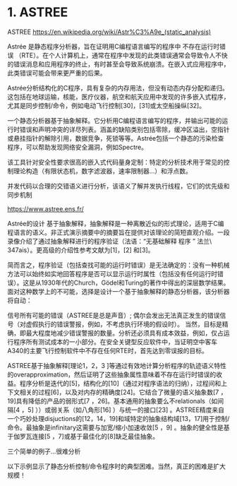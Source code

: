 # 1. ASTREE


ASTREE
https://en.wikipedia.org/wiki/Astr%C3%A9e_(static_analysis)


Astrée 是静态程序分析器，旨在证明用C编程语言编写的程序中 不存在运行时错误 （RTE）。在个人计算机上，通常在程序中发现的此类错误通常会导致令人不快的错误消息和应用程序的终止，有时甚至会导致系统崩溃。在嵌入式应用程序中，此类错误可能会带来更严重的后果。

Astrée分析结构化的C程序，具有复杂的内存用法，但没有动态内存分配和递归。这包括在地球运输，核能，医疗仪器，航空和航天应用中发现的许多嵌入式程序，尤其是同步控制/命令，例如电动飞行控制[30]，[31]或太空船操纵[32]。




一个静态分析器基于抽象解释。它分析用C编程语言编写的程序，并输出可能的运行时错误和声明冲突的详尽列表。涵盖的缺陷类别包括零除，缓冲区溢出，空指针或悬挂指针的解除引用，数据竞争，死锁等等。Astrée包括一个静态的污染检查程序，可以帮助发现网络安全漏洞，例如Spectre。

该工具针对安全性要求很高的嵌入式代码量身定制：特定的分析技术用于常见的控制理论构造（有限状态机，数字滤波器，速率限制器...）和浮点数。

并发代码以合理的交错语义进行分析，该语义了解并发执行线程，它们的优先级和同步机制


https://www.astree.ens.fr/





Astrée的设计 基于抽象解释，抽象解释是一种离散近似的形式理论，适用于C编程语言的语义。非正式演示摘要中的摘要旨在提供对该理论的简短直观介绍。一段录像介绍了通过抽象解释进行的程序验证（法语：“无基础解释 程序 ”   法兰\ 347ais）。更高级的介绍性参考文献为[1]，[2] 和[3]。

简而言之，程序验证（包括查找可能的运行时错误）是无法确定的：没有一种机械方法可以始终如实地回答程序是否可以显示运行时属性（包括没有任何运行时错误）。这是从1930年代的Church，Gödel和Turing的著作中得出的深层数学结果。面对这种数学上的不可能，选择是设计一个基于抽象解释的静态分析器，该分析器将自动：

信号所有可能的错误（ASTREE是总是声音）;
偶尔会发出无法真正发生的错误信号（对虚假执行的错误警报，例如，不考虑执行环境的假设时）。
当然，目标是精确，即最大程度地减少错误警报的数量。分析还必须具有成本效益，例如，仅占运行程序所有测试成本的一小部分。在安全关键型反应软件中，当证明空中客车A340的主要飞行控制软件中不存在任何RTE时，首先达到零误报的目标。

ASTREE基于抽象解释[理论1，2，3 ]等通过有效地计算分析程序的轨迹语义特性的overapproximation，然后证明了这些抽象属性意味着不存在运行时错误的收益。程序分析是迭代的[5]，结构化的[10]（通过对程序语法的归纳），过程间和上下文相关的过程[6]，以及对内存的精确度[24]。它结合了微量的语义抽象数[7 ，19]具有降低的产品的弱形式[7 ，26]。基本通用的抽象要么不relationals（如间隔[4 ，5] ））或弱关系（如八角形[16] ）与统一的接口[23] 。ASTREE精度来自一个巧妙处理disjuctions的[12，14，19]和域特定的抽象结构域[13，17]用于控制/命令。最抽象是infinitary这需要与加宽/缩小加速收敛[5 ，9] 。抽象的健全性是基于伽罗瓦连接[5 ，7]或基于最佳化的[8]缺乏最佳抽象。




三个简单的例子...很难分析

以下示例显示了静态分析控制/命令程序时的典型困难。当然，真正的困难是扩大规模！


























































































































